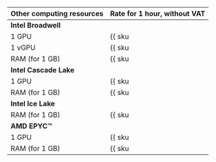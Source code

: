 Other computing resources | Rate for 1 hour, without VAT
--- | ---
**Intel Broadwell** |
1 GPU | {{ sku|USD|compute.vm.gpu.gpu-standard.preemptible|string }}
1 vGPU | {{ sku|USD|compute.vm.gpu.vgpu-standard.v1.preemptible|string }}
RAM (for 1 GB) | {{ sku|USD|compute.vm.ram.preemptible|string }}
**Intel Cascade Lake** |
1 GPU | {{ sku|USD|compute.vm.gpu.gpu-standard.preemptible.v2|string }}
RAM (for 1 GB) | {{ sku|USD|compute.vm.ram.preemptible.v2|string }}
**Intel Ice Lake** |
RAM (for 1 GB) | {{ sku|USD|compute.vm.ram.preemptible.v3|string }}
**AMD EPYC™** |
1 GPU | {{ sku|USD|compute.vm.gpu.gpu-standard.preemptible.v3|string }}
RAM (for 1 GB) | {{ sku|USD|compute.vm.ram.gpu-standard.preemptible.v3|string }}
